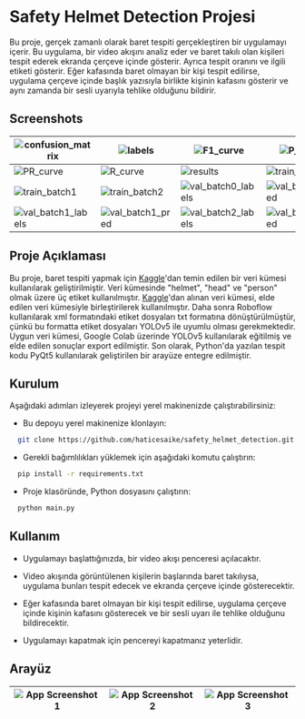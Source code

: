 # Safety Helmet Detection Projesi

Bu proje, gerçek zamanlı olarak baret tespiti gerçekleştiren bir uygulamayı içerir. Bu uygulama, bir video akışını analiz eder ve baret takılı olan kişileri tespit ederek ekranda çerçeve içinde gösterir. Ayrıca tespit oranını ve ilgili etiketi gösterir. Eğer kafasında baret olmayan bir kişi tespit edilirse, uygulama çerçeve içinde başlık yazısıyla birlikte kişinin kafasını gösterir ve aynı zamanda bir sesli uyarıyla tehlike olduğunu bildirir.

## Screenshots

| ![confusion_matrix](https://github.com/haticesaike/safety_helmet_detection/raw/master/images/confusion_matrix.png?raw=true)   | ![labels](https://github.com/haticesaike/safety_helmet_detection/raw/master/images/labels.jpg?raw=true)           | ![F1_curve](https://github.com/haticesaike/safety_helmet_detection/raw/master/images/F1_curve.png?raw=true)           | ![P_curve](https://github.com/haticesaike/safety_helmet_detection/raw/master/images/P_curve.png?raw=true)          |
| ----------------------------------------------------------------------------------------------------------------------------- | --------------------------------------------------------------------------------------------------------------------------- | ----------------------------------------------------------------------------------------------------------------------------- | --------------------------------------------------------------------------------------------------------------------------- |
| ![PR_curve](https://github.com/haticesaike/safety_helmet_detection/raw/master/images/PR_curve.png?raw=true)           | ![R_curve](https://github.com/haticesaike/safety_helmet_detection/raw/master/images/R_curve.png?raw=true)          | ![results](https://github.com/haticesaike/safety_helmet_detection/raw/master/images/results.png?raw=true)            | ![train_batch0](https://github.com/haticesaike/safety_helmet_detection/raw/master/images/train_batch0.jpg?raw=true)     |
| ![train_batch1](https://github.com/haticesaike/safety_helmet_detection/raw/master/images/train_batch1.jpg?raw=true)       | ![train_batch2](https://github.com/haticesaike/safety_helmet_detection/raw/master/images/train_batch2.jpg?raw=true)    | ![val_batch0_labels](https://github.com/haticesaike/safety_helmet_detection/raw/master/images/val_batch0_labels.jpg?raw=true) | ![val_batch0_pred](https://github.com/haticesaike/safety_helmet_detection/raw/master/images/val_batch0_pred.jpg?raw=true) |
| ![val_batch1_labels](https://github.com/haticesaike/safety_helmet_detection/raw/master/images/val_batch1_labels.jpg?raw=true) | ![val_batch1_pred](https://github.com/haticesaike/safety_helmet_detection/raw/master/images/val_batch1_pred.jpg?raw=true) | ![val_batch2_labels](https://github.com/haticesaike/safety_helmet_detection/raw/master/images/val_batch2_labels.jpg?raw=true) | ![val_batch2_pred](https://github.com/haticesaike/safety_helmet_detection/raw/master/images/val_batch2_pred.jpg?raw=true) |

## Proje Açıklaması

Bu proje, baret tespiti yapmak için [Kaggle](https://www.kaggle.com/datasets/andrewmvd/hard-hat-detection)'dan temin edilen bir veri kümesi kullanılarak geliştirilmiştir. Veri kümesinde "helmet", "head" ve "person" olmak üzere üç etiket kullanılmıştır. [Kaggle](https://www.kaggle.com/datasets/andrewmvd/hard-hat-detection)'dan alınan veri kümesi, elde edilen veri kümesiyle birleştirilerek kullanılmıştır. Daha sonra Roboflow kullanılarak xml formatındaki etiket dosyaları txt formatına dönüştürülmüştür, çünkü bu formatta etiket dosyaları YOLOv5 ile uyumlu olması gerekmektedir. Uygun veri kümesi, Google Colab üzerinde YOLOv5 kullanılarak eğitilmiş ve elde edilen sonuçlar export edilmiştir. Son olarak, Python'da yazılan tespit kodu PyQt5 kullanılarak geliştirilen bir arayüze entegre edilmiştir.

## Kurulum

Aşağıdaki adımları izleyerek projeyi yerel makinenizde çalıştırabilirsiniz:

- Bu depoyu yerel makinenize klonlayın:

```bash
  git clone https://github.com/haticesaike/safety_helmet_detection.git
```

- Gerekli bağımlılıkları yüklemek için aşağıdaki komutu çalıştırın:

```bash
  pip install -r requirements.txt

```

- Proje klasöründe, Python dosyasını çalıştırın:

```bash
  python main.py

```

## Kullanım

- Uygulamayı başlattığınızda, bir video akışı penceresi açılacaktır.

- Video akışında görüntülenen kişilerin başlarında baret takılıysa, uygulama bunları tespit edecek ve ekranda çerçeve içinde gösterecektir.

- Eğer kafasında baret olmayan bir kişi tespit edilirse, uygulama çerçeve içinde kişinin kafasını gösterecek ve bir sesli uyarı ile tehlike olduğunu bildirecektir.

- Uygulamayı kapatmak için pencereyi kapatmanız yeterlidir.

## Arayüz

| ![App Screenshot 1](https://github.com/haticesaike/safety_helmet_detection/raw/master/images/ss1.png?raw=true) | ![App Screenshot 2](https://github.com/haticesaike/safety_helmet_detection/raw/master/images/ss2.png?raw=true) | ![App Screenshot 3](https://github.com/haticesaike/safety_helmet_detection/raw/master/images/ss3.png?raw=true) |
| -------------------------------------------------------------------------------------------------------------- | -------------------------------------------------------------------------------------------------------------- | -------------------------------------------------------------------------------------------------------------- |
